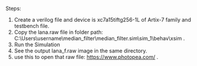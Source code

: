 Steps:

1. Create a verilog file and device is xc7a15tiftg256-1L of Artix-7 family and testbench file.
2. Copy the lana.raw file in folder path: C:\Users\username\median_filter\median_filter.sim\sim_1\behav\xsim .
3. Run the Simulation
4. See the output lana_f.raw image in the same directory.
5. use this to open that raw file: https://www.photopea.com/ .

   
